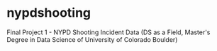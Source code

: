 # nypdshooting
Final Project 1 - NYPD Shooting Incident Data (DS as a Field, Master's Degree in Data Science of University of Colorado Boulder)
